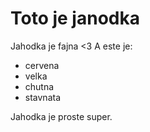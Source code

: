 # Toto je janodka

Jahodka je fajna <3 A este je:

* cervena
* velka
* chutna
* stavnata

Jahodka je proste super.
